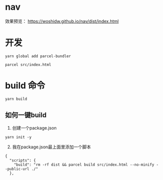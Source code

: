 # nav
效果预览：
<a>https://woshidw.github.io/nav/dist/index.html</a>


# 开发

```
yarn global add parcel-bundler

parcel src/index.html

```

# build 命令

```
yarn build
```

## 如何一键build

1. 创建一个package.json

```
yarn init -y
```

2. 我在package.json最上面里添加一个脚本

```
{
  "scripts": {
    "build": "rm -rf dist && parcel build src/index.html --no-minify --public-url ./"
  },
```
